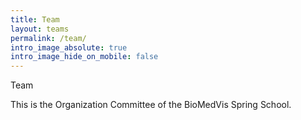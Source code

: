 ```yaml
---
title: Team
layout: teams
permalink: /team/
intro_image_absolute: true
intro_image_hide_on_mobile: false
---
```


Team 

This is the Organization Committee of the BioMedVis Spring School. 


